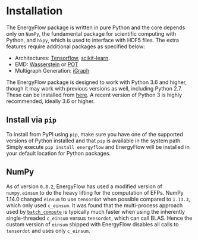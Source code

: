 # Installation

The EnergyFlow package is written in pure Python and the core depends only on `NumPy`, the fundamental package for scientific computing with Python, and `h5py`, which is used to interface with HDF5 files. The extra features require additional packages as specified below:

- Architectures: [Tensorflow](https://www.tensorflow.org), [scikit-learn](https://scikit-learn.org).
- EMD: [Wasserstein](https://thaler-lab.github.io/Wasserstein) or [POT](https://pythonot.github.io/)
- Multigraph Generation: [iGraph](http://igraph.org/redirect.html)

The EnergyFlow package is designed to work with Python 3.6 and higher, though it may work with previous versions as well, including Python 2.7. These can be installed from [here](https://www.python.org/downloads/). A recent version of Python 3 is highly recommended, ideally 3.6 or higher.

## Install via `pip`

To install from PyPI using `pip`, make sure you have one of the supported versions of Python installed and that `pip` is available in the system path. Simply execute `pip install energyflow` and EnergyFlow will be installed in your default location for Python packages.

## NumPy

As of version `0.8.2`, EnergyFlow has used a modified version of `numpy.einsum` to do the heavy lifting for the computation of EFPs. NumPy 1.14.0 changed `einsum` to use `tensordot` when possible compared to `1.13.3`, which only used `c_einsum`. It was found that the multi-process approach used by [`batch_compute`](../docs/efp/#batch_compute_1) is typically much faster when using the inherently single-threaded `c_einsum` versus `tensordot`, which can call BLAS. Hence the custom version of `einsum` shipped with EnergyFlow disables all calls to `tensordot` and uses only `c_einsum`.
